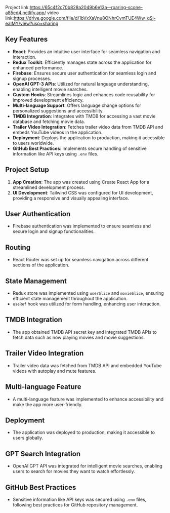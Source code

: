 Project link:https://65c4f2c70b828a2049b6e13a--roaring-scone-a85ed4.netlify.app/
      video link:https://drive.google.com/file/d/1bVxXaVnu8ONhrCvmTUE4Ww_qSj-eaIMY/view?usp=sharing
## Key Features

- **React**: Provides an intuitive user interface for seamless navigation and interaction.
- **Redux Toolkit**: Efficiently manages state across the application for enhanced performance.
- **Firebase**: Ensures secure user authentication for seamless login and signup processes.
- **OpenAI GPT-3 APIs**: Utilized for natural language understanding, enabling intelligent movie searches.
- **Custom Hooks**: Streamlines logic and enhances code reusability for improved development efficiency.
- **Multi-language Support**: Offers language change options for personalized suggestions and accessibility.
- **TMDB Integration**: Integrates with TMDB for accessing a vast movie database and fetching movie data.
- **Trailer Video Integration**: Fetches trailer video data from TMDB API and embeds YouTube videos in the application.
- **Deployment**: Deploys the application to production, making it accessible to users worldwide.
- **GitHub Best Practices**: Implements secure handling of sensitive information like API keys using `.env` files.

## Project Setup

1. **App Creation**: The app was created using Create React App for a streamlined development process.
2. **UI Development**: Tailwind CSS was configured for UI development, providing a responsive and visually appealing interface.

## User Authentication

- Firebase authentication was implemented to ensure seamless and secure login and signup functionalities.

## Routing

- React Router was set up for seamless navigation across different sections of the application.

## State Management

- Redux store was implemented using `userSlice` and `movieSlice`, ensuring efficient state management throughout the application.
- `useRef` hook was utilized for form handling, enhancing user interaction.

## TMDB Integration

- The app obtained TMDB API secret key and integrated TMDB APIs to fetch data such as now playing movies and movie suggestions.

## Trailer Video Integration

- Trailer video data was fetched from TMDB API and embedded YouTube videos with autoplay and mute features.

## Multi-language Feature

- A multi-language feature was implemented to enhance accessibility and make the app more user-friendly.

## Deployment

- The application was deployed to production, making it accessible to users globally.

## GPT Search Integration

- OpenAI GPT API was integrated for intelligent movie searches, enabling users to search for movies they want to watch effortlessly.

## GitHub Best Practices

- Sensitive information like API keys was secured using `.env` files, following best practices for GitHub repository management.



